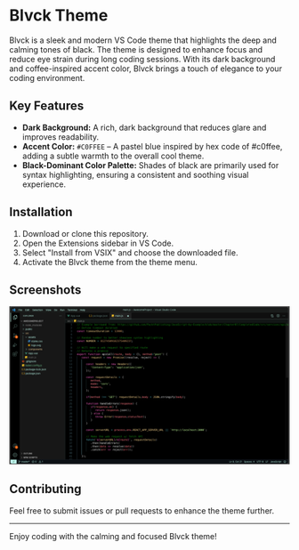 # Blvck Theme

Blvck is a sleek and modern VS Code theme that highlights the deep and calming tones of black. The theme is designed to enhance focus and reduce eye strain during long coding sessions. With its dark background and coffee-inspired accent color, Blvck brings a touch of elegance to your coding environment.

## Key Features

- **Dark Background:** A rich, dark background that reduces glare and improves readability.
- **Accent Color:** `#C0FFEE` – A pastel blue inspired by hex code of #c0ffee, adding a subtle warmth to the overall cool theme.
- **Black-Dominant Color Palette:** Shades of black are primarily used for syntax highlighting, ensuring a consistent and soothing visual experience.

## Installation

1. Download or clone this repository.
2. Open the Extensions sidebar in VS Code.
3. Select "Install from VSIX" and choose the downloaded file.
4. Activate the Blvck theme from the theme menu.

## Screenshots

![Blvck Theme Screenshot](./assets/ss.jpg)

## Contributing

Feel free to submit issues or pull requests to enhance the theme further.

---

Enjoy coding with the calming and focused Blvck theme!
